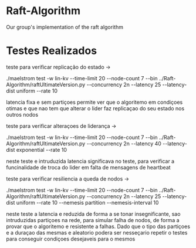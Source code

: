 # Raft-Algorithm
Our group's implementation of the raft algorithm

# Testes Realizados
teste para verificar replicação do estado -> 

./maelstrom test -w lin-kv --time-limit 20 --node-count 7 --bin ../Raft-Algorithm/raftUltimateVersion.py --concurrency 2n --latency 25 --latency-dist uniform --rate 10 

latencia fixa e sem partiçoes permite ver que o algoritemo em condiçoes otimas e que nao tem que alterar o lider faz replicaçao do seu estado nos outros nodos 


teste para verificar alteraçoes de liderança -> 

./maelstrom test -w lin-kv --time-limit 20 --node-count 7 --bin ../Raft-Algorithm/raftUltimateVersion.py --concurrency 2n --latency 40  --latency-dist exponential --rate 10 

neste teste e intruduzida latencia significava no teste, para verificar a funcinalidade de troca do lider em falta de mensagens de heartbeat


teste para verificar resiliencia a queda de nodos -> 


./maelstrom test -w lin-kv --time-limit 20 --node-count 7 --bin ../Raft-Algorithm/raftUltimateVersion.py --concurrency 2n --latency 25 --latency-dist uniform --rate 10 --nemesis partition --nemesis-interval 10

neste teste a latencia e reduzida de forma a se tonar insegnificante, sao intruduzidas partiçoes na rede, para simular falha de nodos, de forma a provar que o algoritemo e resistente a falhas.
Dado que o tipo das partiçoes e a duraçao das mesmas e aleatorio podera ser nesseçario repetir o testes para conseguir condiçoes desejaveis para o mesmos
